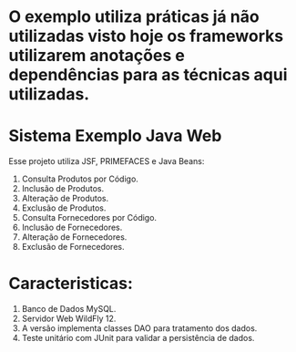 # O exemplo utiliza práticas já não utilizadas visto hoje os frameworks utilizarem anotações e dependências para as técnicas aqui utilizadas.

# Sistema Exemplo Java Web

Esse projeto utiliza JSF, PRIMEFACES e Java Beans:

1. Consulta Produtos por Código.
2. Inclusão de Produtos.
3. Alteração de Produtos.
4. Exclusão de Produtos.
5. Consulta Fornecedores por Código.
6. Inclusão de Fornecedores.
7. Alteração de Fornecedores.
8. Exclusão de Fornecedores.

# Caracteristicas:

1. Banco de Dados MySQL.
2. Servidor Web WildFly 12.
3. A versão implementa classes DAO para tratamento dos dados.
4. Teste unitário com JUnit para validar a persistência de dados.
